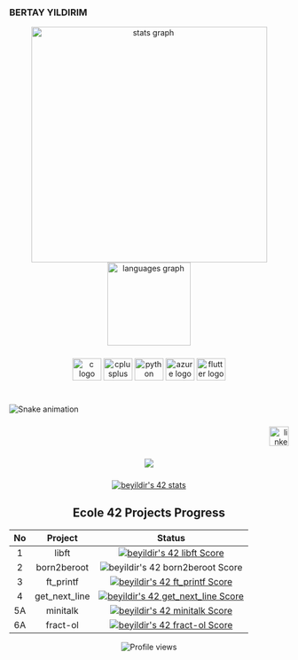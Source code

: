### BERTAY YILDIRIM

<div align="center">
  <img src="https://github-readme-stats-sigma-five.vercel.app/api?hide_title=false&hide_rank=false&show_icons=true&include_all_commits=true&count_private=true&disable_animations=false&theme=dracula&locale=en&hide_border=false&username=BertayYldrm" width="425" alt="stats graph"  />
  <img src="https://github-readme-stats-sigma-five.vercel.app/api/top-langs?locale=en&hide_title=false&layout=compact&card_width=320&langs_count=5&theme=dracula&hide_border=false&username=BertayYldrm" height="150" alt="languages graph"  />
</div>

###

<div align="center">

  <img src="https://cdn.jsdelivr.net/gh/devicons/devicon/icons/c/c-original.svg" height="40" width="52" alt="c logo"  />
  <img src="https://cdn.jsdelivr.net/gh/devicons/devicon/icons/cplusplus/cplusplus-original.svg" height="40" width="52" alt="cplusplus logo"  />
  <img src="https://cdn.jsdelivr.net/gh/devicons/devicon/icons/python/python-original.svg" height="40" width="52" alt="python logo"  />
  <img src="https://cdn.jsdelivr.net/gh/devicons/devicon/icons/azure/azure-original.svg" height="40" width="52" alt="azure logo"  />
  <img src="https://cdn.jsdelivr.net/gh/devicons/devicon/icons/flutter/flutter-original.svg" height="40" width="52" alt="flutter logo"  />

</div>

###

<br clear="both">
<img src="https://raw.githubusercontent.com/BertayYldrm/BertayYldrm/blob/output/snake.svg" alt="Snake animation" />

###

<div align="right">
  <a href="https://www.linkedin.com/in/bertay-y%C4%B1ld%C4%B1r%C4%B1m-017934215/" target="_blank">
    <img src="https://img.shields.io/static/v1?message=LinkedIn&logo=linkedin&label=&color=0077B5&logoColor=white&labelColor=&style=for-the-badge" height="35" alt="linkedin logo"  />
  </a>
</div>

###

<div align="center">
<img src="https://profile-counter.glitch.me/BertayYldrm/count.svg?"  />

###



<div align="center">

[![beyildir's 42 stats](https://badge42.vercel.app/api/v2/clcwu4fxj00060gm9hfmfwfct/stats?cursusId=21&coalitionId=229)](https://github.com/bertayyldrm/)
</div>

## Ecole 42 Projects Progress
| No | Project | Status  |  
| :---:  | :---:   | :---:  |
| 1  | libft           | [![beyildir's 42 libft Score](https://badge42.vercel.app/api/v2/cl5d1bsok003509l94ic4d4cn/project/2643400)](https://github.com/bertayyldrm/42_Libft) 
| 2  | born2beroot     | ![beyildir's 42 born2beroot Score](https://badge42.vercel.app/api/v2/cl69s5zuh001109m8y8xchgqr/project/2569052) 
| 3  | ft_printf       | [![beyildir's 42 ft_printf Score](https://badge42.vercel.app/api/v2/cl69s5zuh001109m8y8xchgqr/project/2569052)](https://github.com/bertayyldrm/42_Printf) 
| 4  | get_next_line   | [![beyildir's 42 get_next_line Score](https://badge42.vercel.app/api/v2/clcwu4fxj00060gm9hfmfwfct/project/2927545)](https://github.com/bertayyldrm/42_Get_Next_Line)
| 5A | minitalk        | [![beyildir's 42 minitalk Score](https://badge42.vercel.app/api/v2/clcwu4fxj00060gm9hfmfwfct/project/2927545)](https://github.com/bertayyldrm/42_Minitalk) 
| 6A | fract-ol        | [![beyildir's 42 fract-ol Score](https://badge42.vercel.app/api/v2/clcwu4fxj00060gm9hfmfwfct/project/2927897)](https://github.com/JaeSeoKim/badge42)

![Profile views](https://gpvc.arturio.dev/beyildir)
